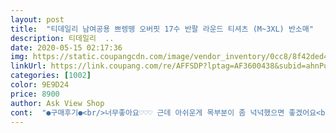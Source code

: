 ```yaml
---
layout: post 
title:  "티데일리 남여공용 쁘렝뗑 오버핏 17수 반팔 라운드 티셔츠 (M~3XL) 반소매" 
description: 티데일리  ..
date: 2020-05-15 02:17:36 
img: https://static.coupangcdn.com/image/vendor_inventory/0cc8/8f42ded45b05829238a956238db4af9f348773e3e5b3eab7d84e783267f2.jpg 
linkUrl: https://link.coupang.com/re/AFFSDP?lptag=AF3600438&subid=ahnPublicAsk&pageKey=233531034&itemId=741577164&vendorItemId=4872762365&traceid=V0-113-feef575ce977b765 
categories: [1002] 
color: 9E9D24 
price: 8900 
author: Ask View Shop 
cont:  "●구매후기●<br/>너무좋아요♡♡♡ 근데 아쉬운게 목부분이 좀 넉넉했으면 좋겠어요<br/>다봏은데 목부분이 좀 넉넉하지않아서 아쉬었습니다<br/>제품이 사진과 거의 같습니다.<br/> 컬러와 레터링이 예뻐서 구입했아요.<br/> 가격 대비 퀄리티 만족합니다.<br/> 원단이 살짝 더 부드러웠다면 핏이 더 예뻤겠만 가격 생각하면 훌륭합니다; 티데일리 티셔츠 예쁜 것 같아요.<br/><br/>" 
---
```

